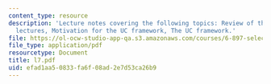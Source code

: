 ```yaml
---
content_type: resource
description: 'Lecture notes covering the following topics: Review of the previous
  lectures, Motivation for the UC framework, The UC framework.'
file: https://ol-ocw-studio-app-qa.s3.amazonaws.com/courses/6-897-selected-topics-in-cryptography-spring-2004/efad1aa50833fa6f08ad2e7d53ca26b9_l7.pdf
file_type: application/pdf
resourcetype: Document
title: l7.pdf
uid: efad1aa5-0833-fa6f-08ad-2e7d53ca26b9
---
```

